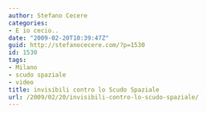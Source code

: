 ```yaml
---
author: Stefano Cecere
categories:
- E io cecio..
date: "2009-02-20T10:39:47Z"
guid: http://stefanocecere.com/?p=1530
id: 1530
tags:
- Milano
- scudo spaziale
- video
title: invisibili contro lo Scudo Spaziale
url: /2009/02/20/invisibili-contro-lo-scudo-spaziale/
---
```


